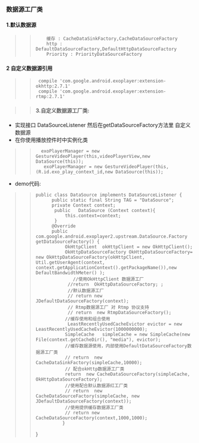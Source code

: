  ### 数据源工厂类
 ####  1.默认数据源
  >>         缓存 : CacheDataSinkFactory,CacheDataSourceFactory
  >>         http : DefaultDataSourceFactory,DefaultHttpDataSourceFactory
  >>         Priority : PriorityDataSourceFactory
#### 2 自定义数据源引用

  >>      compile 'com.google.android.exoplayer:extension-okhttp:2.7.1'
  >>      compile 'com.google.android.exoplayer:extension-rtmp:2.7.1'

>>#### 3.自定义数据源工厂类:
   * 实现接口 DataSourceListener  然后在getDataSourceFactory方法里 自定义 数据源
   * 在你使用播放控件时中实例化类

   >>       exoPlayerManager = new GestureVideoPlayer(this,videoPlayerView,new DataSource(this));
   >>        exoPlayerManager = new GestureVideoPlayer(this,(R.id.exo_play_context_id,new DataSource(this));

   * demo代码:

   >>     public class DataSource implements DataSourceListener {
   >>           public static final String TAG = "DataSource";
   >>           private Context context;
   >>            public   DataSource (Context context){
   >>                this.context=context;
   >>            }
   >>           @Override
   >>           public com.google.android.exoplayer2.upstream.DataSource.Factory getDataSourceFactory() {
   >>                OkHttpClient  okHttpClient = new OkHttpClient();
   >>                OkHttpDataSourceFactory OkHttpDataSourceFactory=    new OkHttpDataSourceFactory(okHttpClient, Util.getUserAgent(context, context.getApplicationContext().getPackageName()),new DefaultBandwidthMeter() );
   >>                   //使用OkHttpClient 数据源工厂
   >>                 //return  OkHttpDataSourceFactory; ;
   >>                 //默认数据源工厂
   >>                 // return new JDefaultDataSourceFactory(context);
   >>                 // Rtmp数据源工厂 对 Rtmp 协议支持
   >>                 // return  new RtmpDataSourceFactory();
   >>                //缓存使用和组合使用
   >>                 LeastRecentlyUsedCacheEvictor evictor = new LeastRecentlyUsedCacheEvictor(1000000000);
   >>                SimpleCache   simpleCache = new SimpleCache(new File(context.getCacheDir(), "media"), evictor);
   >>                //缓存数据源使用，内部使用DefaultDataSourceFactory数据源工厂类
   >>                // return  new CacheDataSinkFactory(simpleCache,10000);
   >>                // 配合okHttp数据源工厂类
   >>                return  new CacheDataSourceFactory(simpleCache, OkHttpDataSourceFactory);
   >>                //使用配合默认数据源红工厂类
   >>                // return  new CacheDataSourceFactory(simpleCache, new JDefaultDataSourceFactory(context));
   >>                //使用提供缓存数据源工厂类
   >>                // return new CacheDataSourceFactory(context,1000,1000);
   >>               }
   >>    }
